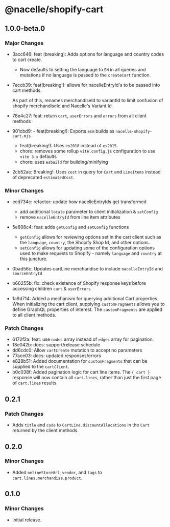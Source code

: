 # @nacelle/shopify-cart

## 1.0.0-beta.0

### Major Changes

- 3acc646: feat (breaking): Adds options for language and country codes to cart create.

  - Now defaults to setting the language to `EN` in all queries and mutations if no language is passed to the `createCart` function.

- 7eccb39: feat(breaking!): allows for nacelleEntryId's to be passed into cart methods.

  As part of this, renames merchandiseId to variantId to limit confusion of shopify merchandiseId and Nacelle's Variant Id.

- 78e4c27: feat: return `cart`, `userErrors` and `errors` from all client methods
- 901cbd9: - feat(breaking!): Exports `esm` builds as `nacelle-shopify-cart.mjs`
  - feat(breaking!): Uses `es2018` instead of `es2015`.
  - chore: removes some rollup `vite.config.js` configuration to use `vite 3.x` defaults
  - chore: uses `esbuild` for building/minifying
- 2cb52ae: Breaking!: Uses `cost` in query for `Cart` and `LineItems` instead of deprecated `estimatedCost`.

### Minor Changes

- eed734c: refactor: update how nacelleEntryIds get transformed

  - add additional `locale` parameter to client initialization & `setConfig`
  - remove `nacelleEntryId` from line item attributes

- 5e608c4: feat: adds `getConfig` and `setConfig` functions

  - `getConfig` allows for reviewing options set in the cart client such as the `language`, `country`, the Shopify Shop Id, and other options.
  - `setConfig` allows for updating some of the configuration options used to make requests to Shopify - namely `language` and `country` at this juncture.

- 0bad56c: Updates cartLine merchandise to include `nacelleEntryId` and `sourceEntryId`
- b60255b: fix: check existence of Shopify response keys before accessing children `cart` & `userErrors`
- 1a9d714: Added a mechanism for querying additional Cart properties. When initializing the cart client, supplying `customFragments` allows you to define GraphQL properties of interest. The `customFragments` are applied to all client methods.

### Patch Changes

- 6172f2a: feat: use `nodes` array instead of `edges` array for pagination.
- 18e042b: docs: support/release schedule
- dd6cdc0: Allow `cartCreate` mutation to accept no parameters
- 77ace03: docs: updated responses/errors
- e828b51: Added documentation for `customFragments` that can be supplied to the `cartClient`.
- b0c038f: Added pagination logic for cart line items. The `{ cart }` response will now contain all `cart.lines`, rather than just the first page of `cart.lines` results.

## 0.2.1

### Patch Changes

- Adds `title` and `code` to `CartLine.discountAllocations` in the `Cart` returned by the client methods.

## 0.2.0

### Minor Changes

- Added `onlineStoreUrl`, `vendor`, and `tags` to `cart.lines.merchandise.product`.

## 0.1.0

### Minor Changes

- Initial release.
